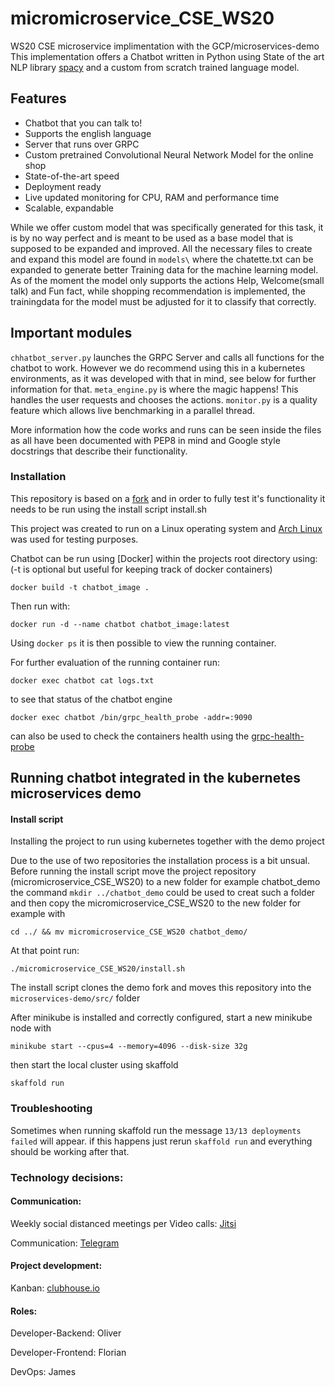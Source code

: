 # micromicroservice_CSE_WS20
WS20 CSE microservice implimentation with the GCP/microservices-demo
This implementation offers a Chatbot written in Python using State of the art NLP library [spacy](https://github.com/explosion/spaCy)
and a custom from scratch trained language model.

## Features

- Chatbot that you can talk to!
- Supports the english language
- Server that runs over GRPC
- Custom pretrained Convolutional Neural Network Model for the online shop
- State-of-the-art speed
- Deployment ready
- Live updated monitoring for CPU, RAM and performance time
- Scalable, expandable

While we offer custom model that was specifically generated for this task, it is by no way perfect and is meant to be used as a base model that is supposed to be expanded and improved. All the necessary files to create and expand this model are found in `models\` where the chatette.txt can be expanded to generate better Training data for the machine learning model. As of the moment the model only supports the actions Help, Welcome(small talk) and Fun fact, while shopping recommendation is implemented, the trainingdata for the model must be adjusted for it to classify that correctly.

## Important modules
`chhatbot_server.py` launches the GRPC Server and calls all functions for the chatbot to work. However we do recommend using this in a kubernetes environments, as it was developed with that in mind, see below for further information for that.
`meta_engine.py` is where the magic happens! This handles the user requests and chooses the actions.
`monitor.py` is a quality feature which allows live benchmarking in a parallel thread.

More information how the code works and runs can be seen inside the files as all have been documented with PEP8 in mind and Google style docstrings that describe their functionality.


### Installation
This repository is based on a [fork](https://github.com/JaL11/microservices-demo) and in order to fully test it's functionality it needs to be run using the install script install.sh

This project was created to run on a Linux operating system and [Arch Linux](archlinux.org) was used for testing purposes.

Chatbot can be run using [Docker] within the projects root directory using:
(-t is optional but useful for keeping track of docker containers)
```
docker build -t chatbot_image .
```
Then run with:
```
docker run -d --name chatbot chatbot_image:latest
```
Using `docker ps` it is then possible to view the running container.

For further evaluation of the running container run:
```
docker exec chatbot cat logs.txt
```
to see that status of the chatbot engine
```
docker exec chatbot /bin/grpc_health_probe -addr=:9090
```
can also be used to check the containers health using the [grpc-health-probe](https://github.com/grpc-ecosystem/grpc-health-probe)

## Running chatbot integrated in the kubernetes microservices demo

#### Install script
Installing the project to run using kubernetes together with the demo project 

Due to the use of two repositories the installation process is a bit unsual.
Before running the install script move the project repository (micromicroservice_CSE_WS20) to a new folder for example chatbot_demo
the command `mkdir ../chatbot_demo` could be used to creat such a folder and then copy the micromicroservice_CSE_WS20 to the new folder for example with 
```
cd ../ && mv micromicroservice_CSE_WS20 chatbot_demo/
```
At that point run:
```
./micromicroservice_CSE_WS20/install.sh
```

The install script clones the demo fork and moves this repository into the `microservices-demo/src/` folder


After minikube is installed and correctly configured, start a new minikube node with
```
minikube start --cpus=4 --memory=4096 --disk-size 32g
```
then start the local cluster using skaffold
```
skaffold run
```
### Troubleshooting
Sometimes when running skaffold run the message `13/13 deployments failed` will appear.
if this happens just rerun `skaffold run` and everything should be working after that.

### Technology decisions:

#### Communication:
Weekly social distanced meetings per Video calls: [Jitsi](https://www.jitsi.org)

Communication: [Telegram](https://www.telegram.org)


#### Project development:
Kanban: [clubhouse.io](https://www.clubhouse.io)



#### Roles:
Developer-Backend: Oliver

Developer-Frontend: Florian

DevOps: James

